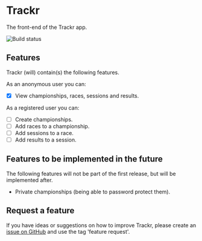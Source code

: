 # Trackr
The front-end of the Trackr app.

![Build status](https://img.shields.io/azure-devops/build/dckwlff/GitHub%20projects/7/master.svg?style=flat-square)

## Features
Trackr (will) contain(s) the following features.

As an anonymous user you can:
- [x] View championships, races, sessions and results.

As a registered user you can:
- [ ] Create championships.
- [ ] Add races to a championship.
- [ ] Add sessions to a race.
- [ ] Add results to a session.

## Features to be implemented in the future
The following features will not be part of the first release, but will be implemented after.

- Private championships (being able to password protect them).

## Request a feature
If you have ideas or suggestions on how to improve Trackr, please create an [issue on GitHub](https://github.com/TrackrApp/Trackr/issues/new) and use the tag 'feature request'.
